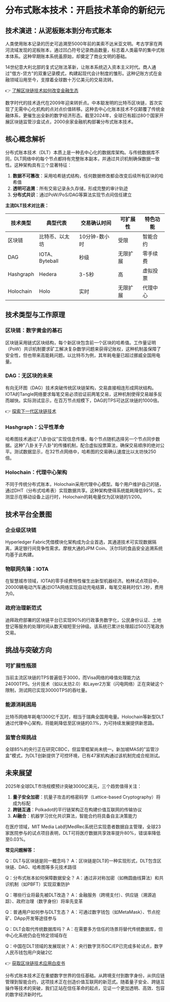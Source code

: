 # 分布式账本技术：开启技术革命的新纪元

## 技术演进：从泥板账本到分布式账本

人类使用账本记录的历史可追溯至5000年前的美索不达米亚文明。考古学家在两河流域发现的泥板账本，通过凹凸符号记录商品数量，标志着人类最早的集中式账本体系。这种早期账本系统虽原始，却奠定了商业文明的基础。

14世纪意大利北部的复式记账法革新，让账本系统迈入资本主义时代。商人通过"借方-贷方"的双重记录模式，构建起现代会计制度的雏形。这种记账方式在金融领域沿用至今，支撑着全球数十万亿美元的交易流转。

👉 [了解区块链技术如何改变金融生态](https://bit.ly/okx_welcome)

数字时代的技术迭代在2009年迎来转折点。中本聪发明的比特币区块链，首次实现了无需中心化机构的点对点价值转移。这种去中心化账本技术不仅颠覆了传统金融体系，更催生出全新的数字经济形态。截至2024年，全球已有超过80个国家开展区块链监管沙盒试点，2000余家金融机构部署分布式账本技术。

## 核心概念解析

分布式账本技术（DLT）本质上是一种去中心化的数据库架构。与传统数据库不同，DLT网络中的每个节点都持有完整账本副本，并通过共识机制确保数据一致性。这种架构具有三个显著特征：

1. **数据不可篡改**：采用哈希链式结构，任何数据修改都会改变后续所有区块的哈希值
2. **透明可追溯**：所有交易记录永久存储，形成完整的审计轨迹
3. **分布式共识**：通过PoW/PoS/DAG等算法实现节点间信任建立

**主流DLT技术对比表：**

| 技术类型 | 典型代表 | 交易确认时间 | 可扩展性 | 特色功能 |
|---------|----------|--------------|----------|----------|
| 区块链   | 比特币、以太坊 | 10分钟-数小时 | 受限       | 智能合约 |
| DAG      | IOTA、Byteball | 秒级         | 无限扩展   | 零手续费 |
| Hashgraph| Hedera     | 3-5秒        | 高       | 虚拟投票 |
| Holochain| Holo       | 实时         | 无限扩展   | 代理中心 |

## 技术类型与工作原理

### 区块链：数字黄金的基石
区块链采用链式区块结构，每个新区块包含前一个区块的哈希值。工作量证明（PoW）共识机制要求矿工解决复杂数学问题来获得记账权，这种机制虽保障了安全性，但也带来高能耗问题。以比特币为例，其年耗电量已超过挪威全国用电量。

### DAG：无区块的未来
有向无环图（DAG）技术突破传统区块链架构，交易直接相连形成网状结构。IOTA的Tangle网络要求每笔交易必须验证前两笔交易，这种机制使得交易越多反而越快。实际测试显示，在百万节点规模下，DAG的TPS可达区块链的1000倍。

👉 [探索下一代区块链技术](https://bit.ly/okx_welcome)

### Hashgraph：公平性革命
哈希图技术通过"八卦协议"实现信息传播，每个节点随机选择另一个节点同步数据。这种"八卦关于八卦"的传播机制，配合虚拟投票算法，确保交易顺序的绝对公平。测试数据显示，在32节点网络中，哈希图的交易确认速度比以太坊快250倍。

### Holochain：代理中心架构
不同于传统分布式账本，Holochain采用代理中心模型。每个用户维护自己的链，通过DHT（分布式哈希表）实现数据共享。这种架构使得系统能耗降低99%，实测显示在移动设备上运行时，Holochain的耗电量仅为区块链的1/200。

## 技术平台全景图

### 企业级区块链
Hyperledger Fabric凭借模块化架构成为企业首选，其通道技术可实现数据隔离，满足银行间竞争性需求。摩根大通的JPM Coin、沃尔玛的食品安全追溯系统均基于此构建。

### 物联网先锋：IOTA
在智慧城市领域，IOTA的零手续费特性催生出新型机器经济。柏林试点项目中，20000辆电动汽车通过IOTA网络实现自动充电结算，每笔交易耗时仅1.2秒，费用为0。

### 政府治理新范式
迪拜政府部署的区块链平台已实现90%的行政事务数字化，公民身份认证、土地登记等服务的处理时间从数天缩短至分钟级。该系统已累计处理超过500万笔政务交易。

## 挑战与突破方向

### 可扩展性瓶颈
当前主流区块链的TPS普遍低于3000，而Visa网络的峰值处理能力达24000TPS。分片技术（如以太坊2.0）和Layer2方案（闪电网络）正在突破这个限制，测试网已实现30000TPS的吞吐量。

### 能源消耗困局
比特币网络年耗电1300亿千瓦时，相当于瑞典全国用电量。Holochain等新型DLT通过代理中心架构，将能耗降低至区块链的0.1%，为可持续发展提供新思路。

### 监管合规挑战
全球85%的央行正在研究CBDC，但监管框架尚未统一。新加坡MAS的"监管沙盒"模式，为DLT创新提供了可控环境，已有47家机构通过该机制完成合规测试。

## 未来展望

2025年全球DLT市场规模预计突破3000亿美元，三个趋势值得关注：

1. **量子安全加密**：抗量子攻击的格密码学（Lattice-based Cryptography）将成为标配
2. **跨链互通**：Polkadot的平行链架构正在构建价值互联网的传输协议
3. **AI融合**：机器学习优化共识算法，智能合约将具备自主决策能力

在医疗领域，MIT Media Lab的MedRec系统已实现患者数据自主管理，全球23家医院参与的试点项目表明，DLT可将医疗数据共享效率提升80%，错误率降低至0.03%。

**常见问题解答：**

Q：DLT与区块链是同一概念吗？
A：区块链是DLT的一种实现形式，DLT包含区块链、DAG、哈希图等多元技术路径

Q：分布式账本如何保障数据安全？
A：通过非对称加密（如椭圆曲线算法）和共识机制（如PBFT）实现双重防护

Q：哪些行业将最先被DLT改造？
A：金融服务（跨境支付）、供应链（溯源追踪）、政府治理（数字身份）将率先变革

Q：普通用户如何参与DLT生态？
A：可通过数字钱包（如MetaMask）、节点挖矿、DApp开发等途径参与

Q：DLT会取代传统数据库吗？
A：在需要多方信任的场景将替代传统数据库，但中心化系统仍会在特定领域存在

Q：中国在DLT领域的发展现状？
A：央行数字货币DC/EP已完成多轮试点，数字人民币钱包用户突破2亿

👉 [获取区块链技术应用白皮书](https://bit.ly/okx_welcome)

分布式账本技术正在重塑数字世界的信任基础。从跨境支付到数字身份，从供应链管理到智能合约，这项技术正在创造价值互联网的新范式。随着量子安全、跨链互操作等技术的突破，我们正站在信任革命的起点，见证一个更加透明、高效、包容的数字经济新时代。